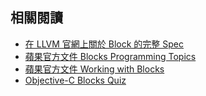 相關閱讀
-------

- [在 LLVM 官網上關於 Block 的完整 Spec](http://clang.llvm.org/docs/Block-ABI-Apple.html)
- [蘋果官方文件 Blocks Programming Topics](https://developer.apple.com/library/ios/documentation/Cocoa/Conceptual/Blocks/Articles/00_Introduction.html#//apple_ref/doc/uid/TP40007502-CH1-SW1)
- [蘋果官方文件 Working with Blocks](https://developer.apple.com/library/ios/documentation/Cocoa/Conceptual/ProgrammingWithObjectiveC/WorkingwithBlocks/WorkingwithBlocks.html#//apple_ref/doc/uid/TP40011210-CH8-SW1)
- [Objective-C Blocks Quiz](http://blog.parse.com/learn/engineering/objective-c-blocks-quiz/)
